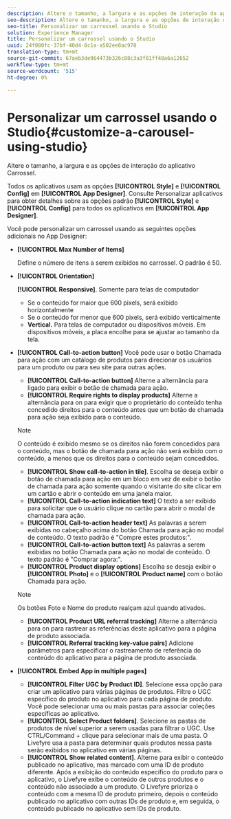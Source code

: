 ```yaml
---
description: Altere o tamanho, a largura e as opções de interação do aplicativo Carrossel.
seo-description: Altere o tamanho, a largura e as opções de interação do aplicativo Carrossel.
seo-title: Personalizar um carrossel usando o Studio
solution: Experience Manager
title: Personalizar um carrossel usando o Studio
uuid: 24f080fc-37bf-40d4-8c1a-a502ee8ac978
translation-type: tm+mt
source-git-commit: 67aeb3de964473b326c88c3a3f81ff48a6a12652
workflow-type: tm+mt
source-wordcount: '515'
ht-degree: 0%

---
```



# Personalizar um carrossel usando o Studio{#customize-a-carousel-using-studio}

Altere o tamanho, a largura e as opções de interação do aplicativo Carrossel.

Todos os aplicativos usam as opções **[!UICONTROL Style]** e **[!UICONTROL Config]** em **[!UICONTROL App Designer]**. Consulte Personalizar aplicativos para obter detalhes sobre as opções padrão **[!UICONTROL Style]** e **[!UICONTROL Config]** para todos os aplicativos em **[!UICONTROL App Designer]**.

Você pode personalizar um carrossel usando as seguintes opções adicionais no App Designer:

* **[!UICONTROL Max Number of Items]**

   Define o número de itens a serem exibidos no carrossel. O padrão é 50.

* **[!UICONTROL Orientation]**

   **[!UICONTROL Responsive]**. Somente para telas de computador

   * Se o conteúdo for maior que 600 pixels, será exibido horizontalmente
   * Se o conteúdo for menor que 600 pixels, será exibido verticalmente
   * **Vertical.** Para telas de computador ou dispositivos móveis. Em dispositivos móveis, a placa encolhe para se ajustar ao tamanho da tela.

* **[!UICONTROL Call-to-action button]** Você pode usar o botão Chamada para ação com um catálogo de produtos para direcionar os usuários para um produto ou para seu site para outras ações.

   * **[!UICONTROL Call-to-action button]** Alterne a alternância para ligado para exibir o botão de chamada para ação.
   * **[!UICONTROL Require rights to display products]** Alterne a alternância para on para exigir que o proprietário do conteúdo tenha concedido direitos para o conteúdo antes que um botão de chamada para ação seja exibido para o conteúdo.

   >[!NOTE]
   >
   >O conteúdo é exibido mesmo se os direitos não forem concedidos para o conteúdo, mas o botão de chamada para ação não será exibido com o conteúdo, a menos que os direitos para o conteúdo sejam concedidos.

   * **[!UICONTROL Show call-to-action in tile]**. Escolha se deseja exibir o botão de chamada para ação em um bloco em vez de exibir o botão de chamada para ação somente quando o visitante do site clicar em um cartão e abrir o conteúdo em uma janela maior.
   * **[!UICONTROL Call-to-action indication text]** O texto a ser exibido para solicitar que o usuário clique no cartão para abrir o modal de chamada para ação.
   * **[!UICONTROL Call-to-action header text]** As palavras a serem exibidas no cabeçalho acima do botão Chamada para ação no modal de conteúdo. O texto padrão é &quot;Compre estes produtos:&quot;.
   * **[!UICONTROL Call-to-action button text]** As palavras a serem exibidas no botão Chamada para ação no modal de conteúdo. O texto padrão é &quot;Comprar agora:&quot;.
   * **[!UICONTROL Product display options]** Escolha se deseja exibir o  **[!UICONTROL Photo]** e o  **[!UICONTROL Product name]** com o botão Chamada para ação.

   >[!NOTE]
   >
   >Os botões Foto e Nome do produto realçam azul quando ativados.

   * **[!UICONTROL Product URL referral tracking]** Alterne a alternância para on para rastrear as referências deste aplicativo para a página de produto associada.
   * **[!UICONTROL Referral tracking key-value pairs]** Adicione parâmetros para especificar o rastreamento de referência do conteúdo do aplicativo para a página de produto associada.



* **[!UICONTROL Embed App in multiple pages]**

   * **[!UICONTROL Filter UGC by Product ID]**. Selecione essa opção para criar um aplicativo para várias páginas de produtos. Filtre o UGC específico do produto no aplicativo para cada página de produto. Você pode selecionar uma ou mais pastas para associar coleções específicas ao aplicativo.
   * **[!UICONTROL Select Product folders]**. Selecione as pastas de produtos de nível superior a serem usadas para filtrar o UGC. Use CTRL/Command + clique para selecionar mais de uma pasta. O Livefyre usa a pasta para determinar quais produtos nessa pasta serão exibidos no aplicativo em várias páginas.
   * **[!UICONTROL Show related content]**. Alterne para exibir o conteúdo publicado no aplicativo, mas marcado com uma ID de produto diferente. Após a exibição do conteúdo específico do produto para o aplicativo, o Livefyre exibe o conteúdo de outros produtos e o conteúdo não associado a um produto. O Livefyre prioriza o conteúdo com a mesma ID de produto primeiro, depois o conteúdo publicado no aplicativo com outras IDs de produto e, em seguida, o conteúdo publicado no aplicativo sem IDs de produto.
